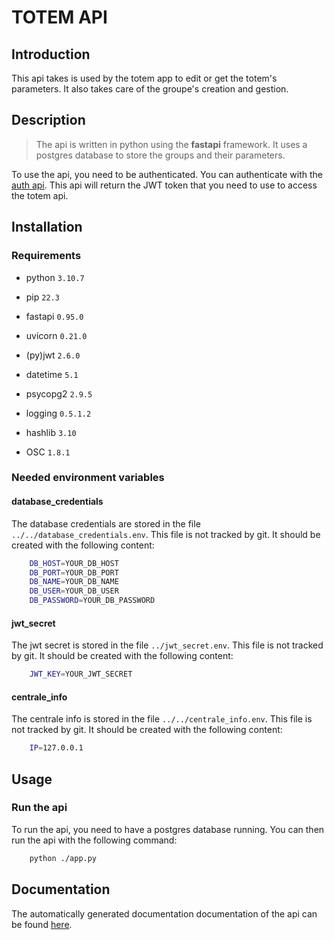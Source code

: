 # TOTEM API

## Introduction

This api takes is used by the totem app to edit or get the totem's parameters. It also takes care of the groupe's creation and gestion.

## Description

>The api is written in python using the **fastapi** framework. It uses a postgres database to store the groups and their parameters.

To use the api, you need to be authenticated. You can authenticate with the [auth api](../auth/README.md). This api will return the JWT token that you need to use to access the totem api.

## Installation

### Requirements

- python `3.10.7`
- pip `22.3`

- fastapi `0.95.0`
- uvicorn  `0.21.0`
- (py)jwt `2.6.0`
- datetime `5.1`
- psycopg2 `2.9.5`
- logging `0.5.1.2`
- hashlib `3.10`
- OSC `1.8.1`

### Needed environment variables

#### database_credentials

The database credentials are stored in the file `../../database_credentials.env`. This file is not tracked by git. It should be created with the following content:

```bash
    DB_HOST=YOUR_DB_HOST
    DB_PORT=YOUR_DB_PORT
    DB_NAME=YOUR_DB_NAME
    DB_USER=YOUR_DB_USER
    DB_PASSWORD=YOUR_DB_PASSWORD
```

#### jwt_secret

The jwt secret is stored in the file `../jwt_secret.env`. This file is not tracked by git. It should be created with the following content:

```bash
    JWT_KEY=YOUR_JWT_SECRET
```

#### centrale_info

The centrale info is stored in the file `../../centrale_info.env`. This file is not tracked by git. It should be created with the following content:

```bash
    IP=127.0.0.1
```

## Usage

### Run the api

To run the api, you need to have a postgres database running. You can then run the api with the following command:

```bash
    python ./app.py
```

## Documentation

The automatically generated documentation documentation of the api can be found [here](http://localhost:5050/docs#).

